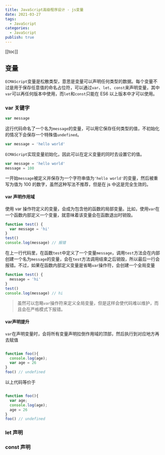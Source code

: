 ```yaml
---
title: JavaScript高级程序设计 - js变量
date: 2021-03-27
tags:
  - JavaScript
categories:
  - JavaScript
publish: true
---
```


[[toc]]

## 变量

`ECMAScript`变量是松散类型，意思是变量可以声明任何类型的数据。每个变量不过是用于保存任意值的命名占位符，可以通过`var`、`let`、`const`来声明变量，其中`var`可以再任何版本中使用，而`let`和`const`只能在 ES6 以上版本中才可以使用。

### var 关键字

```js
var message
```

这行代码命名了一个名为`message`的变量，可以用它保存任何类型的值，不初始化的情况下会保存一个特殊值`undefined`。

```js
var message = 'hello world'
```

`ECMAScript`实现变量初始化，因此可以在定义变量的同时去设置它的值。

```js
var message = 'hello world'
message = 100
```

一开始`message`被定义并保存为一个字符串值为`'hello world'`的变量，然后被重写为值为 100 的数字，虽然这种写法不推荐，但是在 js 中这是完全生效的。

#### var 声明作用域

使用 var 操作符定义的变量，会成为包含他的函数的局部变量。比如，使用`var`在一个函数内部定义一个变量，就意味着该变量会在函数退出时销毁。

```js
function test() {
  var message = 'hi'
}
test()
console.log(message) // 报错
```

在上一行代码里，在函数`test`中定义了一个变量`message`，调用`test`方法会在内部创建一个名为`message`的变量，会在`test`方法调用结束之后销毁，所以最后一行会报错。不过，如果在函数内部定义变量是省略`var`操作符，会创建一个全局变量

```js
function test() {
  message = 'hi'
}
test()
console.log(message) // hi
```
> 虽然可以忽略`var`操作符来定义全局变量，但是这样会使代码难以维护，而且会在严格模式下报错。

#### var声明提升

`var`在声明变量时，会将所有变量声明拉倒作用域的顶部，然后执行到对应地方再去赋值

```js

function foo(){ 
  console.log(age);
  var age = 26
}
foo() // undefined

```
以上代码等价于
```js

function foo(){ 
  var age;
  console.log(age);
  age = 26
}
foo() // undefined
```
### let 声明

### const 声明
